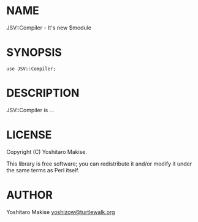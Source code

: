 # NAME

JSV::Compiler - It's new $module

# SYNOPSIS

    use JSV::Compiler;

# DESCRIPTION

JSV::Compiler is ...

# LICENSE

Copyright (C) Yoshitaro Makise.

This library is free software; you can redistribute it and/or modify
it under the same terms as Perl itself.

# AUTHOR

Yoshitaro Makise <yoshizow@turtlewalk.org>
